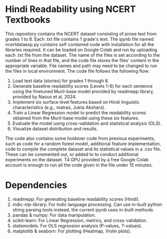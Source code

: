 # Hindi Readability using NCERT Textbooks
This repository contains the NCERT dataset consisting of prose text from grades 1 to 8. Each .txt file contains 1 grade's text.
The ipynb file named ncertdataexp.py contains self contained code with installation for all the libraries required. It can be loaded on Google Colab and run by uploading each .txt file from the dataset.
The name of the files is set according to the number of lines in that file, and the code file stores the files' content in the appropriate variable.
File names and path may need to be changed to run the files in local environment.
The code file follows the following flow:
  1. Load text data (stories) for grades 1 through 8.
  2. Generate baseline readability scores (Levels 1-6) for each sentence using the finetuned Muril-base model provided by readmepp library, provided by Naous et al, 2024.
  3. Implement six surface level features based on Hindi linguistic characteristics (e.g., matras, Jukta Akshars).
  4. Train a Linear Regression model to predict the readability scores obtained from the Muril-base model using these six features.
  5. Evaluate the model using cross-validation and statistical analysis (OLS).
  6. Visualize dataset distribution and results.

The code also contains some holdover code from previous experiments, such as code for a random forest model, additional feature implementation, code to compile the complete dataset and its statistical values in a .csv file. These can be commented out, or added to to conduct additional experiments on the dataset.
T4 GPU provided by a free Google Colab account is enough to run all the code given in the file under 15 minutes. 
# Dependencies  
  1. readmepp: For generating baseline readability scores (Hindi).
  2. indic-nlp-library: For Indic language processing. Can use in-built python string parsing tools instead, the current ipynb uses in-built methods.
  3. pandas & numpy: For data manipulation.
  4. scikit-learn: For Linear Regression, metrics, and cross-validation.
  5. statsmodels: For OLS regression analysis (P-values, T-values).
  6. matplotlib & seaborn: For plotting (Heatmap, Violin plots).
